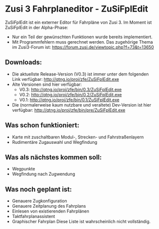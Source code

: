 # Zusi 3 Fahrplaneditor - ZuSiFplEdit

ZuSiFplEdit ist ein externer Editor für Fahrpläne von Zusi 3.
Im Moment ist ZuSiFplEdit in der Alpha-Phase: 
- Nur ein Teil der gewünschten Funktionen wurde bereits implementiert. 
- Mit Programmfehlern muss gerechnet werden.
Das zugehörige Thema im Zusi3-Forum ist: https://forum.zusi.de/viewtopic.php?f=73&t=13650 

## Downloads:
- Die aktuellste Release-Version (V0.3) ist immer unter dem folgenden Link verfügbar: http://qtng.io/proj/zfe/ZuSiFplEdit.exe
- Alte Versionen sind hier verfügbar:
  - V0.3: http://qtng.io/proj/zfe/bin/0.3/ZuSiFplEdit.exe
  - V0.2: http://qtng.io/proj/zfe/bin/0.2/ZuSiFplEdit.exe
  - V0.1: http://qtng.io/proj/zfe/bin/0.1/ZuSiFplEdit.exe
- Die (normalerweise kaum nutzbare und veraltete) Dev-Version ist hier verfügbar: http://qtng.io/proj/zfe/bin/pre/ZuSiFplEdit.exe

## Was schon funktioniert:
- Karte mit zuschaltbaren Modul-, Strecken- und Fahrstraßenlayern
- Rudimentäre Zugauswahl und Wegfindung

## Was als nächstes kommen soll:
- Wegpunkte
- Wegfindung nach Zugwendung

## Was noch geplant ist:
- Genauere Zugkonfiguration
- Genauere Zeitplanung des Fahrplans
- Einlesen von existierenden Fahrplänen
- Taktfahrplanassistent
- Graphischer Fahrplan
Diese Liste ist wahrscheinlich nicht vollständig.
